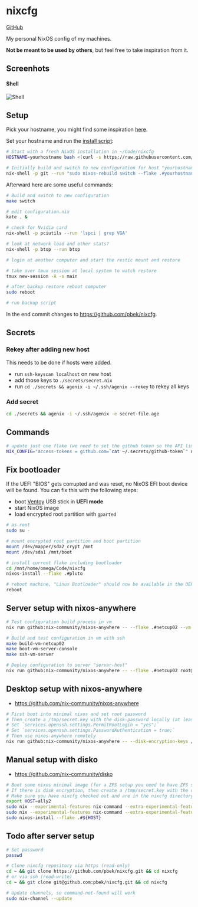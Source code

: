 # nixcfg

[GitHub](https://github.com/pbek/nixcfg)

My personal NixOS config of my machines.

**Not be meant to be used by others**, but feel free to take inspiration from it.

## Screenhots

#### Shell

![Shell](./screenshots/shell.png)

## Setup

Pick your hostname, you might find some inspiration [here](https://spaceplace.nasa.gov/review/switch-a-roo/planet_sizes.en.jpg).

Set your hostname and run the [install script](./install.sh):

```bash
# Start with a fresh NixOS installation in ~/Code/nixcfg
HOSTNAME=yourhostname bash <(curl -s https://raw.githubusercontent.com/pbek/nixcfg/main/install.sh)

# Initially build and switch to new configuration for host "yourhostname" after you adapted flake.nix and your configuration.nix
nix-shell -p git --run "sudo nixos-rebuild switch --flake .#yourhostname -L"
```

Afterward here are some useful commands:

```bash
# Build and switch to new configuration
make switch

# edit configuration.nix
kate . &

# check for Nvidia card
nix-shell -p pciutils --run 'lspci | grep VGA'

# look at network load and other stats?
nix-shell -p btop --run btop

# login at another computer and start the restic mount and restore

# take over tmux session at local system to watch restore
tmux new-session -A -s main

# after backup restore reboot computer
sudo reboot

# run backup script
```

In the end commit changes to https://github.com/pbek/nixcfg.

## Secrets

### Rekey after adding new host

This needs to be done if hosts were added.

- run `ssh-keyscan localhost` on new host
- add those keys to `./secrets/secret.nix`
- run `cd ./secrets && agenix -i ~/.ssh/agenix --rekey` to rekey all keys

### Add secret

```bash
cd ./secrets && agenix -i ~/.ssh/agenix -e secret-file.age
```

## Commands

```bash
# update just one flake (we need to set the github token so the API limit is not reached)
NIX_CONFIG="access-tokens = github.com=`cat ~/.secrets/github-token`" nix flake lock --update-input catppuccin
```

## Fix bootloader

If the UEFI "BIOS" gets corrupted and was reset, no NixOS EFI boot device will be found.
You can fix this with the following steps:

- boot [Ventoy](https://www.ventoy.net/) USB stick in **UEFI mode**
- start NixOS image
- load encrypted root partition with `gparted`

```bash
# as root
sudo su -

# mount encrypted root partition and boot partition
mount /dev/mapper/sda2_crypt /mnt
mount /dev/sda1 /mnt/boot

# install current flake including bootloader
cd /mnt/home/omega/Code/nixcfg
nixos-install --flake .#pluto

# reboot machine, "Linux Bootloader" should now be available in the UEFI boot menu
reboot
```

## Server setup with nixos-anywhere

```bash
# Test configuration build process in vm
nix run github:nix-community/nixos-anywhere -- --flake .#netcup02 --vm-test

# Build and test configuration in vm with ssh
make build-vm-netcup02
make boot-vm-server-console
make ssh-vm-server

# Deploy configuration to server "server-host"
nix run github:nix-community/nixos-anywhere -- --flake .#netcup02 root@server-host
```

## Desktop setup with nixos-anywhere

- <https://github.com/nix-community/nixos-anywhere>

```bash
# First boot into minimal nixos and set root password
# Then create a /tmp/secret.key with the disk-password locally (at least 8 characters for ZFS)
# Set `services.openssh.settings.PermitRootLogin = "yes";`
# Set `services.openssh.settings.PasswordAuthentication = true;`
# Then use nixos-anywhere remotely
nix run github:nix-community/nixos-anywhere -- --disk-encryption-keys /tmp/secret.key /tmp/secret.key --flake .#ally2 root@192.168.1.48
```

## Manual setup with disko

- <https://github.com/nix-community/disko>

```bash
# Boot some nixos minimal image (for a ZFS setup you need to have ZFS support enabled)
# If there is disk encryption, then create a /tmp/secret.key with the disk-password (at least 8 characters)
# Make sure you have nixcfg checked out and are in the nixcfg directory
export HOST=ally2
sudo nix --experimental-features nix-command --extra-experimental-features flakes run github:nix-community/disko -- --mode disko ./hosts/${HOST}/disk-config.zfs.nix
sudo nix --experimental-features nix-command --extra-experimental-features flakes run github:nix-community/disko -- --flake .#${HOST} --write-efi-entries
sudo nixos-install --flake .#${HOST}
```

## Todo after server setup

```bash
# Set password
passwd

# Clone nixcfg repository via https (read-only)
cd ~ && git clone https://github.com/pbek/nixcfg.git && cd nixcfg
# or via ssh (read-write)
cd ~ && git clone git@github.com:pbek/nixcfg.git && cd nixcfg

# Update channels, so command-not-found will work
sudo nix-channel --update
```
